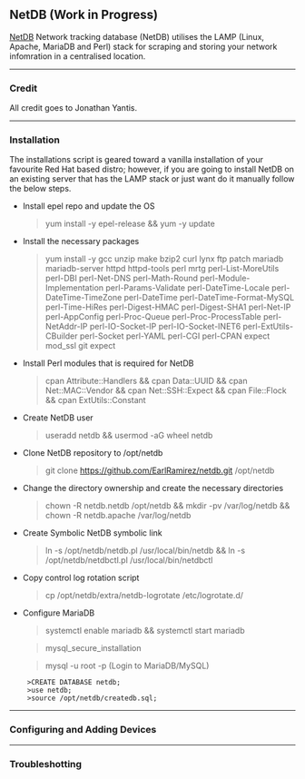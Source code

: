 
## NetDB (Work in Progress)

[NetDB](http://netdbtracking.sourceforge.net/) Network tracking database (NetDB) utilises the LAMP (Linux, Apache, MariaDB and Perl) stack for scraping and storing your network infomration in a centralised location.


-----------
### Credit

All credit goes to Jonathan Yantis.

------------
### Installation

The installations script is geared toward a vanilla installation of your favourite Red Hat based distro; however, if you are going to install NetDB on an existing server that has the LAMP stack or just want do it manually follow the below steps.

- Install epel repo and update the OS

   >yum install -y epel-release && yum -y update

- Install the necessary packages

   >yum install -y gcc unzip make bzip2 curl lynx ftp patch mariadb mariadb-server httpd httpd-tools perl mrtg perl-List-MoreUtils perl-DBI perl-Net-DNS perl-Math-Round perl-Module-Implementation perl-Params-Validate perl-DateTime-Locale perl-DateTime-TimeZone perl-DateTime perl-DateTime-Format-MySQL perl-Time-HiRes perl-Digest-HMAC perl-Digest-SHA1 perl-Net-IP perl-AppConfig perl-Proc-Queue perl-Proc-ProcessTable perl-NetAddr-IP perl-IO-Socket-IP perl-IO-Socket-INET6 perl-ExtUtils-CBuilder perl-Socket perl-YAML perl-CGI perl-CPAN expect mod_ssl git expect

- Install Perl modules that is required for NetDB

   >cpan Attribute::Handlers && cpan Data::UUID && cpan Net::MAC::Vendor && cpan Net::SSH::Expect && cpan File::Flock && cpan ExtUtils::Constant

- Create NetDB user 

   >useradd netdb && usermod -aG wheel netdb

- Clone NetDB repository to /opt/netdb

   >git clone https://github.com/EarlRamirez/netdb.git /opt/netdb

- Change the directory ownership and create the necessary directories

   >chown -R netdb.netdb /opt/netdb && mkdir -pv /var/log/netdb && chown -R netdb.apache /var/log/netdb

- Create Symbolic NetDB symbolic link

   >ln -s /opt/netdb/netdb.pl /usr/local/bin/netdb && ln -s /opt/netdb/netdbctl.pl /usr/local/bin/netdbctl

- Copy control log rotation script

   >cp /opt/netdb/extra/netdb-logrotate /etc/logrotate.d/

- Configure MariaDB

   >systemctl enable mariadb && systemctl start mariadb

   >mysql_secure_installation

   >mysql -u root -p (Login to MariaDB/MySQL)

       >CREATE DATABASE netdb;  
	   >use netdb;   
	   >source /opt/netdb/createdb.sql;  
		  


----------
### Configuring and Adding Devices

-----------
### Troubleshotting
